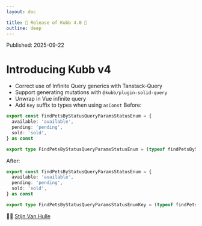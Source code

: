 ```yaml
---
layout: doc

title: 🎉 Release of Kubb 4.0 🎉
outline: deep
---
```


<script >
globalThis.confetti?.({
  particleCount: 100,
  spread: 100,
  origin: { y: 0.5 },
})

globalThis.addEventListener?.("load", (event) => {
  setTimeout(()=>{
    globalThis.confetti?.({
      particleCount: 100,
      spread: 100,
      origin: { y: 0.5 },
    })
  },1000)
});
</script>

Published: 2025-09-22

# Introducing Kubb v4

- Correct use of Infinite Query generics with Tanstack-Query
- Support generating mutations with `@kubb/plugin-solid-query`
- Unwrap in Vue infinite query
- Add `Key` suffix to types when using `asConst`
Before:
```typescript
export const findPetsByStatusQueryParamsStatusEnum = {
  available: 'available',
  pending: 'pending',
  sold: 'sold',
} as const

export type FindPetsByStatusQueryParamsStatusEnum = (typeof findPetsByStatusQueryParamsStatusEnum)[keyof typeof findPetsByStatusQueryParamsStatusEnum]
```
After:
```typescript
export const findPetsByStatusQueryParamsStatusEnum = {
  available: 'available',
  pending: 'pending',
  sold: 'sold',
} as const

export type FindPetsByStatusQueryParamsStatusEnumKey = (typeof findPetsByStatusQueryParamsStatusEnum)[keyof typeof findPetsByStatusQueryParamsStatusEnum]
```



👋🏽 [Stijn Van Hulle](https://twitter.com/stijnvanhulle)
